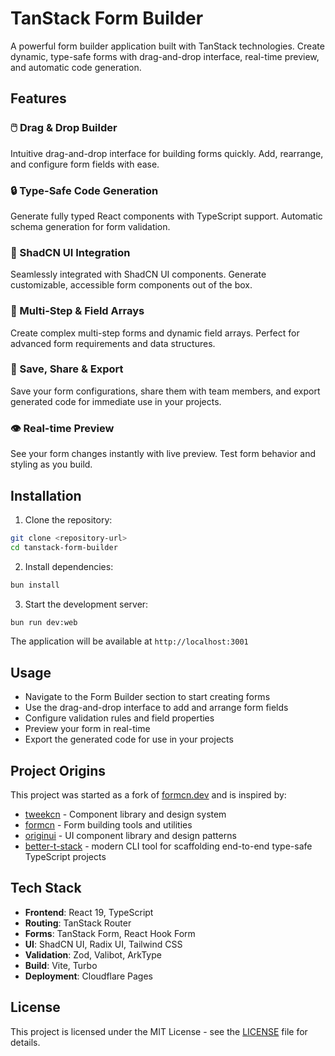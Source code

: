 # TanStack Form Builder

A powerful form builder application built with TanStack technologies. Create dynamic, type-safe forms with drag-and-drop interface, real-time preview, and automatic code generation.

## Features

### 🖱️ Drag & Drop Builder
Intuitive drag-and-drop interface for building forms quickly. Add, rearrange, and configure form fields with ease.

### 🔒 Type-Safe Code Generation
Generate fully typed React components with TypeScript support. Automatic schema generation for form validation.

### 🎨 ShadCN UI Integration
Seamlessly integrated with ShadCN UI components. Generate customizable, accessible form components out of the box.

### 📑 Multi-Step & Field Arrays
Create complex multi-step forms and dynamic field arrays. Perfect for advanced form requirements and data structures.

### 💾 Save, Share & Export
Save your form configurations, share them with team members, and export generated code for immediate use in your projects.

### 👁️ Real-time Preview
See your form changes instantly with live preview. Test form behavior and styling as you build.

## Installation

1. Clone the repository:
```bash
git clone <repository-url>
cd tanstack-form-builder
```

2. Install dependencies:
```bash
bun install
```

3. Start the development server:
```bash
bun run dev:web
```

The application will be available at `http://localhost:3001`

## Usage

- Navigate to the Form Builder section to start creating forms
- Use the drag-and-drop interface to add and arrange form fields
- Configure validation rules and field properties
- Preview your form in real-time
- Export the generated code for use in your projects

## Project Origins

This project was started as a fork of [formcn.dev](https://formcn.dev) and is inspired by:
- [tweekcn](https://tweekcn.com) - Component library and design system
- [formcn](https://formcn.dev) - Form building tools and utilities
- [originui](https://originui.com) - UI component library and design patterns
- [better-t-stack](https://better-t-stack.dev/) - modern CLI tool for scaffolding end-to-end type-safe TypeScript projects

## Tech Stack

- **Frontend**: React 19, TypeScript
- **Routing**: TanStack Router
- **Forms**: TanStack Form, React Hook Form
- **UI**: ShadCN UI, Radix UI, Tailwind CSS
- **Validation**: Zod, Valibot, ArkType
- **Build**: Vite, Turbo
- **Deployment**: Cloudflare Pages

## License

This project is licensed under the MIT License - see the [LICENSE](LICENSE) file for details.
